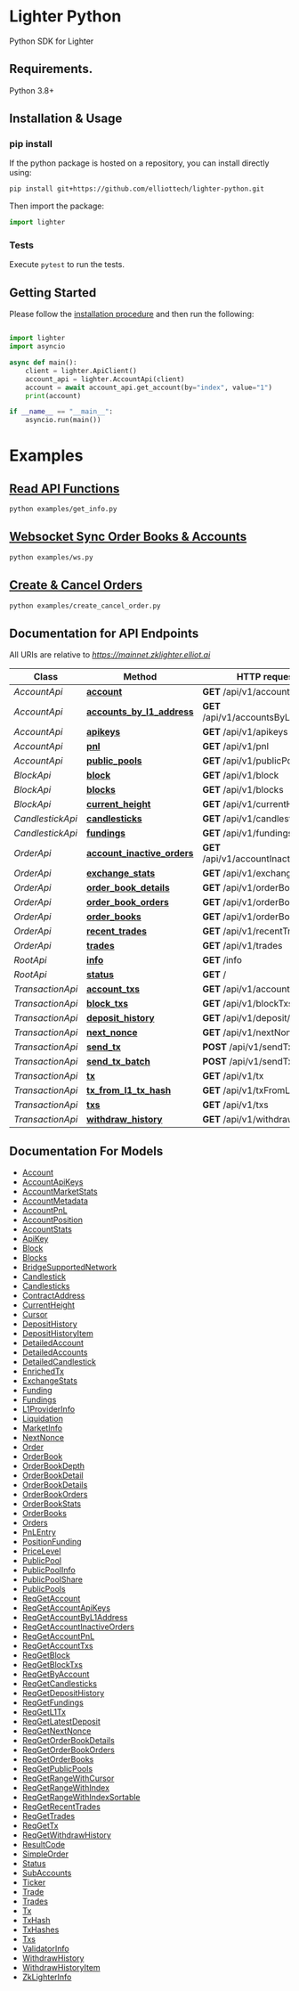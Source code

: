 # Lighter Python

Python SDK for Lighter

## Requirements.

Python 3.8+

## Installation & Usage
### pip install

If the python package is hosted on a repository, you can install directly using:

```sh
pip install git+https://github.com/elliottech/lighter-python.git
```


Then import the package:
```python
import lighter
```

### Tests

Execute `pytest` to run the tests.

## Getting Started

Please follow the [installation procedure](#installation--usage) and then run the following:

```python

import lighter
import asyncio

async def main():
    client = lighter.ApiClient()
    account_api = lighter.AccountApi(client)
    account = await account_api.get_account(by="index", value="1")
    print(account)

if __name__ == "__main__":
    asyncio.run(main())

```

# Examples
## [Read API Functions](examples/get_info.py)
```sh
python examples/get_info.py
```

## [Websocket Sync Order Books & Accounts](examples/ws.py)
```sh
python examples/ws.py
```

## [Create & Cancel Orders](examples/create_cancel_order.py)
```sh
python examples/create_cancel_order.py
```

## Documentation for API Endpoints

All URIs are relative to *https://mainnet.zklighter.elliot.ai*

Class | Method | HTTP request | Description
------------ | ------------- | ------------- | -------------
*AccountApi* | [**account**](docs/AccountApi.md#account) | **GET** /api/v1/account | account
*AccountApi* | [**accounts_by_l1_address**](docs/AccountApi.md#accounts_by_l1_address) | **GET** /api/v1/accountsByL1Address | accountsByL1Address
*AccountApi* | [**apikeys**](docs/AccountApi.md#apikeys) | **GET** /api/v1/apikeys | apikeys
*AccountApi* | [**pnl**](docs/AccountApi.md#pnl) | **GET** /api/v1/pnl | pnl
*AccountApi* | [**public_pools**](docs/AccountApi.md#public_pools) | **GET** /api/v1/publicPools | publicPools
*BlockApi* | [**block**](docs/BlockApi.md#block) | **GET** /api/v1/block | block
*BlockApi* | [**blocks**](docs/BlockApi.md#blocks) | **GET** /api/v1/blocks | blocks
*BlockApi* | [**current_height**](docs/BlockApi.md#current_height) | **GET** /api/v1/currentHeight | currentHeight
*CandlestickApi* | [**candlesticks**](docs/CandlestickApi.md#candlesticks) | **GET** /api/v1/candlesticks | candlesticks
*CandlestickApi* | [**fundings**](docs/CandlestickApi.md#fundings) | **GET** /api/v1/fundings | fundings
*OrderApi* | [**account_inactive_orders**](docs/OrderApi.md#account_inactive_orders) | **GET** /api/v1/accountInactiveOrders | accountInactiveOrders
*OrderApi* | [**exchange_stats**](docs/OrderApi.md#exchange_stats) | **GET** /api/v1/exchangeStats | exchangeStats
*OrderApi* | [**order_book_details**](docs/OrderApi.md#order_book_details) | **GET** /api/v1/orderBookDetails | orderBookDetails
*OrderApi* | [**order_book_orders**](docs/OrderApi.md#order_book_orders) | **GET** /api/v1/orderBookOrders | orderBookOrders
*OrderApi* | [**order_books**](docs/OrderApi.md#order_books) | **GET** /api/v1/orderBooks | orderBooks
*OrderApi* | [**recent_trades**](docs/OrderApi.md#recent_trades) | **GET** /api/v1/recentTrades | recentTrades
*OrderApi* | [**trades**](docs/OrderApi.md#trades) | **GET** /api/v1/trades | trades
*RootApi* | [**info**](docs/RootApi.md#info) | **GET** /info | info
*RootApi* | [**status**](docs/RootApi.md#status) | **GET** / | status
*TransactionApi* | [**account_txs**](docs/TransactionApi.md#account_txs) | **GET** /api/v1/accountTxs | accountTxs
*TransactionApi* | [**block_txs**](docs/TransactionApi.md#block_txs) | **GET** /api/v1/blockTxs | blockTxs
*TransactionApi* | [**deposit_history**](docs/TransactionApi.md#deposit_history) | **GET** /api/v1/deposit/history | deposit_history
*TransactionApi* | [**next_nonce**](docs/TransactionApi.md#next_nonce) | **GET** /api/v1/nextNonce | nextNonce
*TransactionApi* | [**send_tx**](docs/TransactionApi.md#send_tx) | **POST** /api/v1/sendTx | sendTx
*TransactionApi* | [**send_tx_batch**](docs/TransactionApi.md#send_tx_batch) | **POST** /api/v1/sendTxBatch | sendTxBatch
*TransactionApi* | [**tx**](docs/TransactionApi.md#tx) | **GET** /api/v1/tx | tx
*TransactionApi* | [**tx_from_l1_tx_hash**](docs/TransactionApi.md#tx_from_l1_tx_hash) | **GET** /api/v1/txFromL1TxHash | txFromL1TxHash
*TransactionApi* | [**txs**](docs/TransactionApi.md#txs) | **GET** /api/v1/txs | txs
*TransactionApi* | [**withdraw_history**](docs/TransactionApi.md#withdraw_history) | **GET** /api/v1/withdraw/history | withdraw_history


## Documentation For Models

 - [Account](docs/Account.md)
 - [AccountApiKeys](docs/AccountApiKeys.md)
 - [AccountMarketStats](docs/AccountMarketStats.md)
 - [AccountMetadata](docs/AccountMetadata.md)
 - [AccountPnL](docs/AccountPnL.md)
 - [AccountPosition](docs/AccountPosition.md)
 - [AccountStats](docs/AccountStats.md)
 - [ApiKey](docs/ApiKey.md)
 - [Block](docs/Block.md)
 - [Blocks](docs/Blocks.md)
 - [BridgeSupportedNetwork](docs/BridgeSupportedNetwork.md)
 - [Candlestick](docs/Candlestick.md)
 - [Candlesticks](docs/Candlesticks.md)
 - [ContractAddress](docs/ContractAddress.md)
 - [CurrentHeight](docs/CurrentHeight.md)
 - [Cursor](docs/Cursor.md)
 - [DepositHistory](docs/DepositHistory.md)
 - [DepositHistoryItem](docs/DepositHistoryItem.md)
 - [DetailedAccount](docs/DetailedAccount.md)
 - [DetailedAccounts](docs/DetailedAccounts.md)
 - [DetailedCandlestick](docs/DetailedCandlestick.md)
 - [EnrichedTx](docs/EnrichedTx.md)
 - [ExchangeStats](docs/ExchangeStats.md)
 - [Funding](docs/Funding.md)
 - [Fundings](docs/Fundings.md)
 - [L1ProviderInfo](docs/L1ProviderInfo.md)
 - [Liquidation](docs/Liquidation.md)
 - [MarketInfo](docs/MarketInfo.md)
 - [NextNonce](docs/NextNonce.md)
 - [Order](docs/Order.md)
 - [OrderBook](docs/OrderBook.md)
 - [OrderBookDepth](docs/OrderBookDepth.md)
 - [OrderBookDetail](docs/OrderBookDetail.md)
 - [OrderBookDetails](docs/OrderBookDetails.md)
 - [OrderBookOrders](docs/OrderBookOrders.md)
 - [OrderBookStats](docs/OrderBookStats.md)
 - [OrderBooks](docs/OrderBooks.md)
 - [Orders](docs/Orders.md)
 - [PnLEntry](docs/PnLEntry.md)
 - [PositionFunding](docs/PositionFunding.md)
 - [PriceLevel](docs/PriceLevel.md)
 - [PublicPool](docs/PublicPool.md)
 - [PublicPoolInfo](docs/PublicPoolInfo.md)
 - [PublicPoolShare](docs/PublicPoolShare.md)
 - [PublicPools](docs/PublicPools.md)
 - [ReqGetAccount](docs/ReqGetAccount.md)
 - [ReqGetAccountApiKeys](docs/ReqGetAccountApiKeys.md)
 - [ReqGetAccountByL1Address](docs/ReqGetAccountByL1Address.md)
 - [ReqGetAccountInactiveOrders](docs/ReqGetAccountInactiveOrders.md)
 - [ReqGetAccountPnL](docs/ReqGetAccountPnL.md)
 - [ReqGetAccountTxs](docs/ReqGetAccountTxs.md)
 - [ReqGetBlock](docs/ReqGetBlock.md)
 - [ReqGetBlockTxs](docs/ReqGetBlockTxs.md)
 - [ReqGetByAccount](docs/ReqGetByAccount.md)
 - [ReqGetCandlesticks](docs/ReqGetCandlesticks.md)
 - [ReqGetDepositHistory](docs/ReqGetDepositHistory.md)
 - [ReqGetFundings](docs/ReqGetFundings.md)
 - [ReqGetL1Tx](docs/ReqGetL1Tx.md)
 - [ReqGetLatestDeposit](docs/ReqGetLatestDeposit.md)
 - [ReqGetNextNonce](docs/ReqGetNextNonce.md)
 - [ReqGetOrderBookDetails](docs/ReqGetOrderBookDetails.md)
 - [ReqGetOrderBookOrders](docs/ReqGetOrderBookOrders.md)
 - [ReqGetOrderBooks](docs/ReqGetOrderBooks.md)
 - [ReqGetPublicPools](docs/ReqGetPublicPools.md)
 - [ReqGetRangeWithCursor](docs/ReqGetRangeWithCursor.md)
 - [ReqGetRangeWithIndex](docs/ReqGetRangeWithIndex.md)
 - [ReqGetRangeWithIndexSortable](docs/ReqGetRangeWithIndexSortable.md)
 - [ReqGetRecentTrades](docs/ReqGetRecentTrades.md)
 - [ReqGetTrades](docs/ReqGetTrades.md)
 - [ReqGetTx](docs/ReqGetTx.md)
 - [ReqGetWithdrawHistory](docs/ReqGetWithdrawHistory.md)
 - [ResultCode](docs/ResultCode.md)
 - [SimpleOrder](docs/SimpleOrder.md)
 - [Status](docs/Status.md)
 - [SubAccounts](docs/SubAccounts.md)
 - [Ticker](docs/Ticker.md)
 - [Trade](docs/Trade.md)
 - [Trades](docs/Trades.md)
 - [Tx](docs/Tx.md)
 - [TxHash](docs/TxHash.md)
 - [TxHashes](docs/TxHashes.md)
 - [Txs](docs/Txs.md)
 - [ValidatorInfo](docs/ValidatorInfo.md)
 - [WithdrawHistory](docs/WithdrawHistory.md)
 - [WithdrawHistoryItem](docs/WithdrawHistoryItem.md)
 - [ZkLighterInfo](docs/ZkLighterInfo.md)


[//]: # (<a id="documentation-for-authorization"></a>)

[//]: # (## Documentation For Authorization)

[//]: # ()
[//]: # (Endpoints do not require authorization.)


